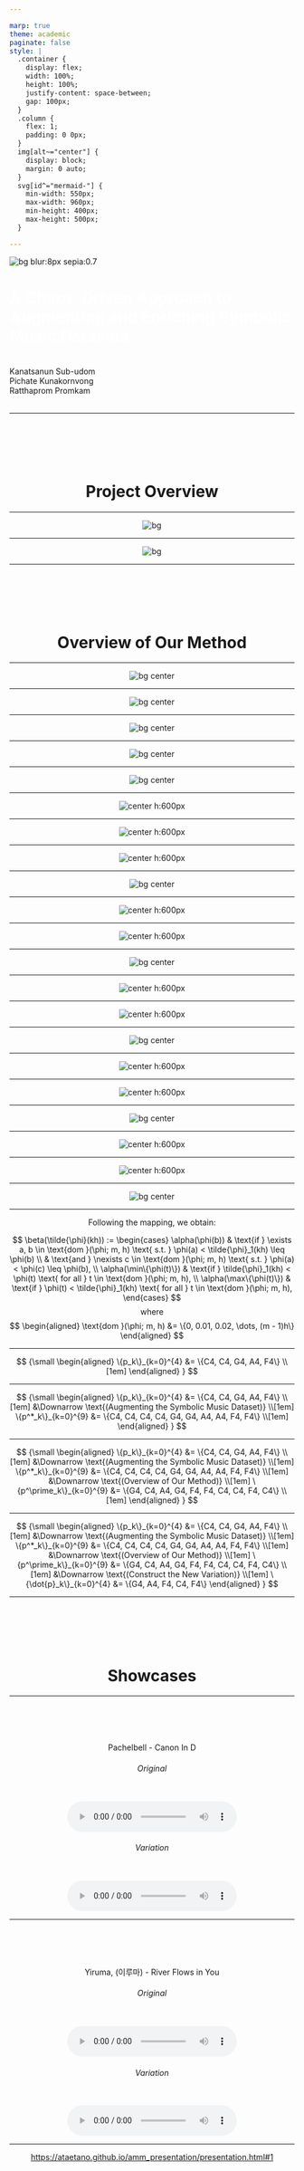 ```yaml
---

marp: true
theme: academic
paginate: false
style: |
  .container {
    display: flex;
    width: 100%;
    height: 100%;
    justify-content: space-between;
    gap: 100px;
  }
  .column {
    flex: 1;
    padding: 0 0px;
  }
  img[alt~="center"] {
    display: block;
    margin: 0 auto;
  }
  svg[id^="mermaid-"] { 
    min-width: 550px; 
    max-width: 960px; 
    min-height: 400px; 
    max-height: 500px;
  }

---
```

<!-- _class: lead -->

<!-- <img src="img/math_logo.png" width="15%" /> -->
<!-- ![bg left:33% h:300px ](img/math_logo.png) -->

![bg blur:8px sepia:0.7](img/AI-Violin.gif)

<h1 style="color: white;"> A Chaos-Driven Approach to Augmenting and Enriching Symbolic Music Datasets </h1>

<!-- <div class="highlighted-text-shadow" style="text-align: left; background-color: blue;">
through Chaotic Dynamical Systems Exploration
</div>  -->

<br>

<div class="highlighted-text-shadow">
Kanatsanun Sub-udom <br>
Pichate Kunakornvong  <br>
Ratthaprom Promkam
</div> 

<br>

<!-- **21 May 2025** -->

---

<!-- header: Project Overview -->

<center>
<br>
<br>
<br>
<br>
<h1> Project Overview </h1>
<center>

---

![bg](img/problem1.png)

---

![bg](img/problem2.png)

---

<!-- header: Overview of Our Method -->

<center>
<br>
<br>
<br>
<br>
<h1> Overview of Our Method </h1>
<center>

---

![bg center](img/1.jpg)

---

![bg center](img/2.jpg)

---

![bg center](img/3.jpg)

---

![bg center](img/4.jpg)

---

![bg center](img/5.jpg)

---


![center h:600px](img/ov_beta1.png)

---

![center h:600px](img/ov_beta2.png)

---

![center h:600px](img/ov_beta3.png)

---

![bg center](img/6.jpg)

---

![center h:600px](img/ov_beta4.png)

---

![center h:600px](img/ov_beta5.png)

---

![bg center](img/7.jpg)

---

![center h:600px](img/ov_beta6.png)

---

![center h:600px](img/ov_beta7.png)

---

![bg center](img/8.jpg)

---

![center h:600px](img/ov_beta8.png)

---

![center h:600px](img/ov_beta9.png)

---

![bg center](img/9.jpg)

---

![center h:600px](img/ov_beta10.png)

---

![center h:600px](img/ov_beta11.png)

---

![bg center](img/10.jpg)

---

Following the mapping, we obtain:

$$
\beta(\tilde{\phi}(kh)) :=
\begin{cases}
\alpha(\phi(b)) & \text{if } \exists a, b \in \text{dom }(\phi; m, h) \text{ s.t. } \phi(a) < \tilde{\phi}_1(kh) \leq \phi(b) \\
& \text{and } \nexists c \in \text{dom }(\phi; m, h) \text{ s.t. } \phi(a) < \phi(c) \leq \phi(b), \\
\alpha(\min\{\phi(t)\}) & \text{if } \tilde{\phi}_1(kh) < \phi(t) \text{ for all } t \in \text{dom }(\phi; m, h), \\
\alpha(\max\{\phi(t)\}) & \text{if } \phi(t) < \tilde{\phi}_1(kh) \text{ for all } t \in \text{dom }(\phi; m, h),
\end{cases}
$$
where 
$$
\begin{aligned}
\text{dom }(\phi; m, h) &= \{0, 0.01, 0.02, \dots, (m - 1)h\}
\end{aligned}
$$

--- 

<!-- header: Main Idea of the Project -->

$$ 
{\small
\begin{aligned}
\{p_k\}_{k=0}^{4} &= \{C4, C4, G4, A4, F4\} \\[1em]
\end{aligned}
}
$$

---

$$ 
{\small
\begin{aligned}
\{p_k\}_{k=0}^{4} &= \{C4, C4, G4, A4, F4\} \\[1em]
&\Downarrow \text{(Augmenting the Symbolic Music Dataset)} \\[1em]
\{p^*_k\}_{k=0}^{9} &= \{C4, C4, C4, C4, G4, G4, A4, A4, F4, F4\} \\[1em]
\end{aligned}
}
$$

---

$$ 
{\small
\begin{aligned}
\{p_k\}_{k=0}^{4} &= \{C4, C4, G4, A4, F4\} \\[1em]
&\Downarrow \text{(Augmenting the Symbolic Music Dataset)} \\[1em]
\{p^*_k\}_{k=0}^{9} &= \{C4, C4, C4, C4, G4, G4, A4, A4, F4, F4\} \\[1em]
&\Downarrow \text{(Overview of Our Method)} \\[1em]
\{p^\prime_k\}_{k=0}^{9} &= \{G4, C4, A4, G4, F4, F4, C4, C4, F4, C4\} \\[1em]
\end{aligned}
}
$$

---

$$ 
{\small
\begin{aligned}
\{p_k\}_{k=0}^{4} &= \{C4, C4, G4, A4, F4\} \\[1em]
&\Downarrow \text{(Augmenting the Symbolic Music Dataset)} \\[1em]
\{p^*_k\}_{k=0}^{9} &= \{C4, C4, C4, C4, G4, G4, A4, A4, F4, F4\} \\[1em]
&\Downarrow \text{(Overview of Our Method)} \\[1em]
\{p^\prime_k\}_{k=0}^{9} &= \{G4, C4, A4, G4, F4, F4, C4, C4, F4, C4\} \\[1em]
&\Downarrow \text{(Construct the New Variation)} \\[1em]
\{\dot{p}_k\}_{k=0}^{4} &= \{G4, A4, F4, C4, F4\}
\end{aligned}
}
$$

---

<!-- header: Showcases -->

<center>
<br>
<br>
<br>
<br>
<h1> Showcases </h1>
<center>

---

<br>
<br>
<br>
<br>
<center>
  Pachelbell - Canon In D
</center>
<div class="container">
  <div class="column">
    <center>
    <h6>Original</h6>
    <br>
      <audio controls>
        <source src="mp3/Johann_Pachelbel_Canon_in_D_original.mp3" type="audio/mpeg">
        Your browser does not support the audio element.
      </audio>
    </center>
  </div>
  <div class="column">
    <center>
    <h6>Variation</h6>
    <br>
      <audio controls>
        <source src="mp3/Johann_Pachelbel_Canon_in_D_new.mp3" type="audio/mpeg">
        Your browser does not support the audio element.
      </audio>
    </center>
  </div>
</div>

---


<br>
<br>
<br>
<br>
<center>
  Yiruma, (이루마) - River Flows in You
</center>
<div class="container">
  <div class="column">
    <center>
    <h6>Original</h6>
    <br>
      <audio controls>
        <source src="mp3/River_Flows_In_You_original.mp3" type="audio/mpeg">
        Your browser does not support the audio element.
      </audio>
    </center>
  </div>
  <div class="column">
    <center>
    <h6>Variation</h6>
    <br>
      <audio controls>
        <source src="mp3/River_Flows_In_You_new.mp3" type="audio/mpeg">
        Your browser does not support the audio element.
      </audio>
    </center>
  </div>
</div>

---

https://ataetano.github.io/amm_presentation/presentation.html#1
